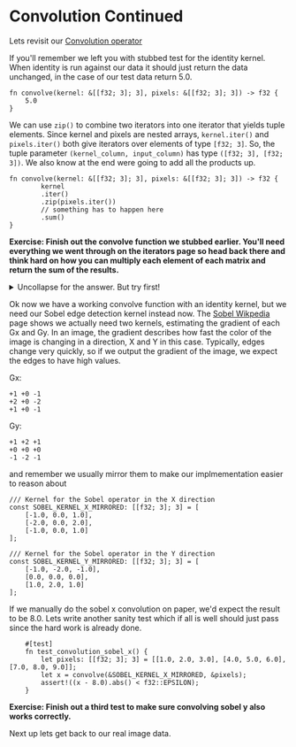 # Convolution Continued

Lets revisit our [Convolution operator](https://en.wikipedia.org/wiki/Kernel_(image_processing)#Convolution)

If you'll remember we left you with stubbed test for the identity kernel. When identity is run against our data it should just return the data unchanged, in the case of our test data return 5.0.

```rust, ignore
fn convolve(kernel: &[[f32; 3]; 3], pixels: &[[f32; 3]; 3]) -> f32 {
    5.0
}
```

We can use `zip()` to combine two iterators into one iterator that yields tuple elements. Since kernel and pixels are nested arrays, `kernel.iter()` and `pixels.iter()` both give iterators over elements of type `[f32; 3]`. So, the tuple parameter `(kernel_column, input_column)` has type `([f32; 3], [f32; 3])`. We also know at the end were going to add all the products up.

```rust,ignore
fn convolve(kernel: &[[f32; 3]; 3], pixels: &[[f32; 3]; 3]) -> f32 {
        kernel
        .iter()
        .zip(pixels.iter())
        // something has to happen here
        .sum()
}
```

**Exercise: Finish out the convolve function we stubbed earlier. You'll need everything we went through on the iterators page so head back there and think hard on how you can multiply each element of each matrix and return the sum of the results.**

<details><summary>Uncollapse for the answer. But try first!</summary>
<p>

Now in the `flat_map()` closure we iterate and zip once again and we now have our matching element from each array `(f32, f32)` which we can multiply together and then return. We've flattened our array of arrays into just numbers.

```rust,ignore
fn convolve(kernel: &[[f32; 3]; 3], pixels: &[[f32; 3]; 3]) -> f32 {
    kernel
        .iter()
        .zip(pixels.iter())
        .flat_map(|(kernel_column, input_column)| {
            kernel_column
                .iter()
                .zip(input_column.iter())
                .map(|(k, p)| k * p)
        })
        .sum()
}
```

</p>
</details>

Ok now we have a working convolve function with an identity kernel, but we need our Sobel edge detection kernel instead now. The [Sobel Wikpedia](https://en.wikipedia.org/wiki/Sobel_operator) page shows we actually need two kernels, estimating the gradient of each Gx and Gy. In an image, the gradient describes how fast the color of the image is changing in a direction, X and Y in this case. Typically, edges change very quickly, so if we output the gradient of the image, we expect the edges to have high values.

Gx:

```text
+1 +0 -1
+2 +0 -2
+1 +0 -1
```

Gy:

```text
+1 +2 +1
+0 +0 +0
-1 -2 -1
```

and remember we usually mirror them to make our implmementation easier to reason about

```rust,ignore
/// Kernel for the Sobel operator in the X direction
const SOBEL_KERNEL_X_MIRRORED: [[f32; 3]; 3] = [
    [-1.0, 0.0, 1.0],
    [-2.0, 0.0, 2.0],
    [-1.0, 0.0, 1.0]
];

/// Kernel for the Sobel operator in the Y direction
const SOBEL_KERNEL_Y_MIRRORED: [[f32; 3]; 3] = [
    [-1.0, -2.0, -1.0],
    [0.0, 0.0, 0.0],
    [1.0, 2.0, 1.0]
];
```

If we manually do the sobel x convolution on paper, we'd expect the result to be 8.0. Lets write another sanity test which if all is well should just pass since the hard work is already done.

```rust,ignore
    #[test]
    fn test_convolution_sobel_x() {
        let pixels: [[f32; 3]; 3] = [[1.0, 2.0, 3.0], [4.0, 5.0, 6.0], [7.0, 8.0, 9.0]];
        let x = convolve(&SOBEL_KERNEL_X_MIRRORED, &pixels);
        assert!((x - 8.0).abs() < f32::EPSILON);
    }
```

**Exercise: Finish out a third test to make sure convolving sobel y also works correctly.**

Next up lets get back to our real image data.
